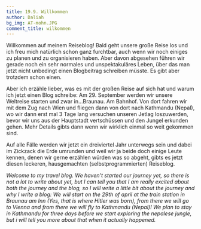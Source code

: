 ```yaml
---
title: 19.9. Willkommen
author: Daliah
bg_img: AT-mohn.JPG
comment_title: wilkommen
---
```


Willkommen auf meinem Reiseblog!
Bald geht unsere große Reise los und ich freu mich natürlich schon ganz furchtbar, auch wenn wir noch einiges zu planen und zu organisieren haben. Aber davon abgesehen führen wir gerade noch ein sehr normales und unspektakuläres Leben, über das man jetzt nicht unbedingt einen Blogbeitrag schreiben müsste. Es gibt aber trotzdem schon einen.

Aber ich erzähle lieber, was es mit der großen Reise auf sich hat und warum ich jetzt einen Blog schreibe: Am 29. September werden wir unsere Weltreise starten und zwar in...Braunau. Am Bahnhof. Von dort fahren wir mit dem Zug nach Wien und fliegen dann von dort nach Kathmandu (Nepal), wo wir dann erst mal 3 Tage lang versuchen unseren Jetlag loszuwerden, bevor wir uns aus der Hauptstadt vertschüssen und den Jungel erkunden gehen. Mehr Details gibts dann wenn wir wirklich einmal so weit gekommen sind.

Auf alle Fälle werden wir jetzt ein dreiviertel Jahr unterwegs sein und dabei im Zickzack die Erde umrunden und weil wir ja beide doch einige Leute kennen, denen wir gerne erzählen würden was so abgeht, gibts es jetzt diesen leckeren, hausgemachten (selbstprogrammierten) Reiseblog.

*Welcome to my travel blog. We haven't started our journey yet, so there is not a lot to write about yet, but I can tell you that I am really excited about both the journey and the blog, so I will write a little bit about the journey and why I write a blog: We will start on the 29th of april at the train station in Braunau am Inn (Yes, that is where Hitler was born), from there we will go to Vienna and from there we will fly to Kathmandu (Nepal)! We plan to stay in Kathmandu for three days before we start exploring the nepalese jungle, but i will tell you more about that when it actually happened.*